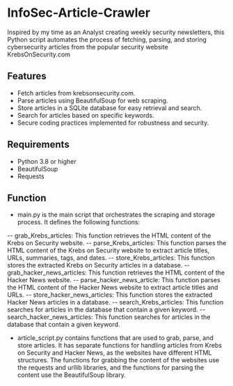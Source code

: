 # InfoSec-Article-Crawler
 Inspired by my time as an Analyst creating weekly security newsletters, this Python script automates the process of fetching, parsing, and storing cybersecurity articles from the popular security website KrebsOnSecurity.com

## Features

- Fetch articles from krebsonsecurity.com.
- Parse articles using BeautifulSoup for web scraping.
- Store articles in a SQLite database for easy retrieval and search.
- Search for articles based on specific keywords.
- Secure coding practices implemented for robustness and security.

## Requirements

- Python 3.8 or higher
- BeautifulSoup
- Requests

## Function
- main.py is the main script that orchestrates the scraping and storage process. It defines the following functions:

-- grab_Krebs_articles: This function retrieves the HTML content of the Krebs on Security website.
-- parse_Krebs_articles: This function parses the HTML content of the Krebs on Security website to extract article titles, URLs, summaries, tags, and dates.
-- store_Krebs_articles: This function stores the extracted Krebs on Security articles in a database.
-- grab_hacker_news_articles: This function retrieves the HTML content of the Hacker News website.
-- parse_hacker_news_article: This function parses the HTML content of the Hacker News website to extract article titles and URLs.
-- store_hacker_news_articles: This function stores the extracted Hacker News articles in a database.
-- search_Krebs_articles: This function searches for articles in the database that contain a given keyword.
-- search_hacker_news_articles: This function searches for articles in the database that contain a given keyword.
- article_script.py contains functions that are used to grab, parse, and store articles. It has separate functions for handling articles from Krebs on Security and Hacker News, as the websites have different HTML structures. The functions for grabbing the content of the websites use the requests and urllib libraries, and the functions for parsing the content use the BeautifulSoup library.

